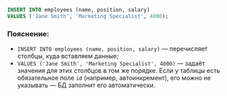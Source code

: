 ```sql
INSERT INTO employees (name, position, salary)
VALUES ('Jane Smith', 'Marketing Specialist', 4000);
```
### Пояснение:
- `INSERT INTO employees (name, position, salary)` — перечисляет столбцы, куда вставляем данные;
- `VALUES ('Jane Smith', 'Marketing Specialist', 4000)` — задаёт значения для этих столбцов в том же порядке.
Если у таблицы есть обязательное поле `id` (например, автоинкремент), его можно не указывать — БД заполнит его автоматически.